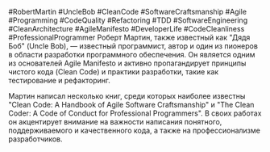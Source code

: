 #RobertMartin  #UncleBob  #CleanCode  #SoftwareCraftsmanship  #Agile  #Programming  #CodeQuality  #Refactoring  #TDD  #SoftwareEngineering  #CleanArchitecture  #AgileManifesto  #DeveloperLife  #CodeCleanliness  #ProfessionalProgrammer
Роберт Мартин, также известный как "Дядя Боб" (Uncle Bob), — известный программист, автор и один из пионеров в области разработки программного обеспечения. Он является одним из основателей Agile Manifesto и активно пропагандирует принципы чистого кода (Clean Code) и практики разработки, такие как тестирование и рефакторинг.

Мартин написал несколько книг, среди которых наиболее известны "Clean Code: A Handbook of Agile Software Craftsmanship" и "The Clean Coder: A Code of Conduct for Professional Programmers". В своих работах он акцентирует внимание на важности написания понятного, поддерживаемого и качественного кода, а также на профессионализме разработчиков.